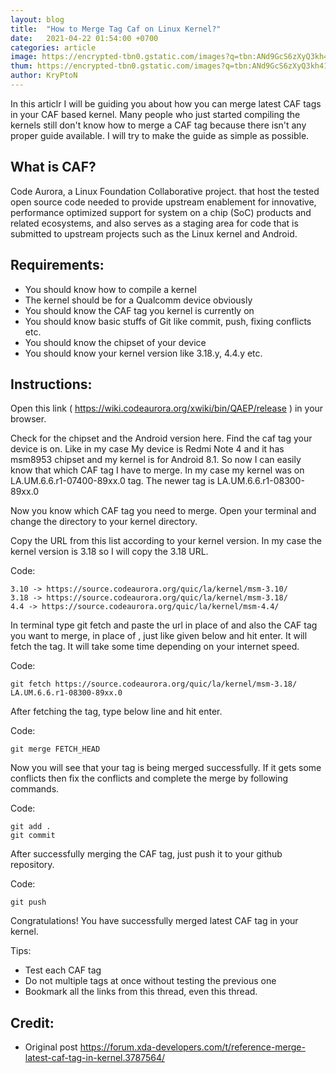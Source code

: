 ```yaml
---
layout: blog
title:  "How to Merge Tag Caf on Linux Kernel?"
date:   2021-04-22 01:54:00 +0700
categories: article
image: https://encrypted-tbn0.gstatic.com/images?q=tbn:ANd9GcS6zXyQ3kh41m96pRBQZB-BKeBuF1vN8yVupA&usqp=CAU
thum: https://encrypted-tbn0.gstatic.com/images?q=tbn:ANd9GcS6zXyQ3kh41m96pRBQZB-BKeBuF1vN8yVupA&usqp=CAU
author: KryPtoN
---
```


In this articlr I will be guiding you about how you can merge latest CAF tags in your CAF based kernel. Many people who just started compiling the kernels still don't know how to merge a CAF tag because there isn't any proper guide available. I will try to make the guide as simple as possible.

## What is CAF?
Code Aurora, a Linux Foundation Collaborative project. that host the tested open source code needed to provide upstream enablement for innovative, performance optimized support for system on a chip (SoC) products and related ecosystems, and also serves as a staging area for code that is submitted to upstream projects such as the Linux kernel and Android.

## Requirements:
- You should know how to compile a kernel
- The kernel should be for a Qualcomm device obviously
- You should know the CAF tag you kernel is currently on
- You should know basic stuffs of Git like commit, push, fixing conflicts etc.
- You should know the chipset of your device
- You should know your kernel version like 3.18.y, 4.4.y etc.

## Instructions:
Open this link ( https://wiki.codeaurora.org/xwiki/bin/QAEP/release ) in your browser.

Check for the chipset and the Android version here. Find the caf tag your device is on. Like in my case My device is Redmi Note 4 and it has msm8953 chipset and my kernel is for Android 8.1. So now I can easily know that which CAF tag I have to merge. In my case my kernel was on LA.UM.6.6.r1-07400-89xx.0 tag. The newer tag is LA.UM.6.6.r1-08300-89xx.0

Now you know which CAF tag you need to merge. Open your terminal and change the directory to your kernel directory.

Copy the URL from this list according to your kernel version. In my case the kernel version is 3.18 so I will copy the 3.18 URL.

Code:
```
3.10 -> https://source.codeaurora.org/quic/la/kernel/msm-3.10/
3.18 -> https://source.codeaurora.org/quic/la/kernel/msm-3.18/
4.4 -> https://source.codeaurora.org/quic/la/kernel/msm-4.4/
```
In terminal type git fetch <repo link> <tag> and paste the url in place of <repo link>and also the CAF tag you want to merge, in place of <tag>, just like given below and hit enter. It will fetch the tag. It will take some time depending on your internet speed.

Code:
```
git fetch https://source.codeaurora.org/quic/la/kernel/msm-3.18/ LA.UM.6.6.r1-08300-89xx.0
```
After fetching the tag, type below line and hit enter.

Code:
```
git merge FETCH_HEAD
```
Now you will see that your tag is being merged successfully. If it gets some conflicts then fix the conflicts and complete the merge by following commands.

Code:
```
git add .
git commit
```
After successfully merging the CAF tag, just push it to your github repository.

Code:
```
git push
```
Congratulations! You have successfully merged latest CAF tag in your kernel.


Tips:
- Test each CAF tag
- Do not multiple tags at once without testing the previous one
- Bookmark all the links from this thread, even this thread.

## Credit:
- Original post https://forum.xda-developers.com/t/reference-merge-latest-caf-tag-in-kernel.3787564/
